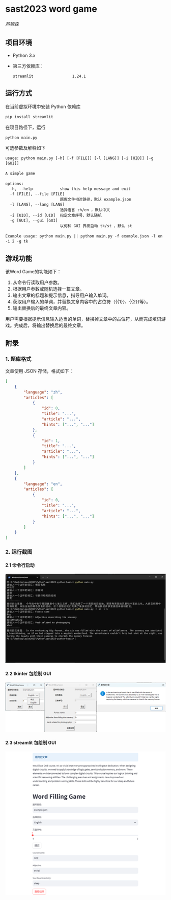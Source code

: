 # sast2023 word game

###### 芦锦森

## 项目环境

- Python 3.x

- 第三方依赖库：

  ```plain
  streamlit                 1.24.1
  ```

## 运行方式

在当前虚拟环境中安装 Python 依赖库

```bash
pip install streamlit
```

在项目路径下，运行

```bash
python main.py
```

可选参数及解释如下

```plain
usage: python main.py [-h] [-f [FILE]] [-l [LANG]] [-i [UID]] [-g [GUI]]

A simple game

options:
  -h, --help            show this help message and exit
  -f [FILE], --file [FILE]
                        题库文件相对路径，默认 example.json
  -l [LANG], --lang [LANG]
                        选择语言 zh/en ，默认中文
  -i [UID], --id [UID]  指定文章序号，默认随机
  -g [GUI], --gui [GUI]
                        以何种 GUI 界面启动 tk/st ，默认 st

Example usage: python main.py || python main.py -f example.json -l en -i 2 -g tk
```

## 游戏功能

该Word Game的功能如下：

1. 从命令行读取用户参数。
2. 根据用户参数或随机选择一篇文章。
3. 输出文章的标题和提示信息，指导用户输入单词。
4. 获取用户输入的单词，并替换文章内容中的占位符（{{1}}、{{2}}等）。
5. 输出替换后的最终文章内容。

用户需要根据提示信息输入适当的单词，替换掉文章中的占位符，从而完成填词游戏。完成后，将输出替换后的最终文章。

## 附录

### 1. 题库格式

文章使用 JSON 存储，格式如下：

```json
[
    {
        "language": "zh",
        "articles": [
            {
                "id": 0,
                "title": "...",
                "article": "...",
                "hints": ["...", "..."]
            },
            {
                "id": 1,
                "title": "...",
                "article": "...",
                "hints": ["...", "..."]
            }
        ]
    },
    {
        "language": "en",
        "articles": [
            {
                "id": 0,
                "title": "...",
                "article": "...",
                "hints": ["...", "..."]
            }
        ]
    }
]
```

### 2. 运行截图

#### 2.1 命令行启动

![1](1.png)

#### 2.2 tkinter 包绘制 GUI

![2](2.png)

#### 2.3 streamlit 包绘制 GUI

![3](3.png)




